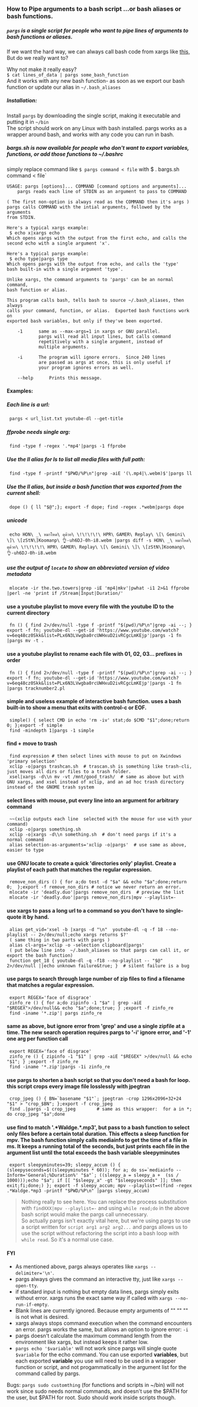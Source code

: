 ### How to Pipe arguments to a bash script    ...or bash aliases or bash functions.


##### `pargs` is a single script for people who want to pipe lines of arguments to bash functions or aliases.

If we want the hard way, we can always call bash code from xargs like [this,](https://stackoverflow.com/questions/11003418/calling-shell-functions-with-xargs) But
do we really want to?

Why not make it really easy?    
`$ cat lines_of_data | pargs some_bash_function`    
And it works with any new bash function- as soon as we export our bash function or 
update our alias in `~/.bash_aliases`

##### Installation: 
Install `pargs` by downloading the single script, making it executable and putting it in `~/bin`    
The script should work on any Linux with bash installed.  pargs works as a wrapper around bash, and works with any code you can run in bash.

##### bargs.sh is now available for people who don't want to export variables, functions, or add those functions to ~/.bashrc
simply replace command like `$ pargs command < file` with $ . bargs.sh command < file`

    USAGE: pargs [options]... COMMAND [command options and arguments]... 
    	pargs reads each line of STDIN as an argument to pass to COMMAND
    
    ( The first non-option is always read as the COMMAND then it's args )
    pargs calls COMMAND with the intial arguments, followed by the arguments 
    from STDIN. 
    
    Here's a typical xargs example:
     $ echo x|xargs echo
    Which opens xargs with the output from the first echo, and calls the 
    second echo with a single argument 'x'.
    
    Here's a typical pargs example:
     $ echo type|pargs type 
    Which opens pargs with the output from echo, and calls the 'type' 
    bash built-in with a single argument 'type'. 
    
    Unlike xargs, the command arguments to 'pargs' can be an normal command, 
    bash function or alias.
    
    This program calls bash, tells bash to source ~/.bash_aliases, then always
    calls your command, function, or alias.  Exported bash functions work on
    exported bash variables, but only if they've been exported.
    
    	-1 		same as --max-args=1 in xargs or GNU parallel.  
    			pargs will read all input lines, but calls command
    			repetitively with a single argument, instead of 
    			multiple arguments.
    
    	-i 		The program will ignore errors.  Since 240 lines 
    			are passed as args at once, this is only useful if
    			your program ignores errors as well.
    
    	--help		Prints this message.
    
#### Examples: 
    
##### Each line is a url:
     pargs < url_list.txt youtube-dl --get-title	
##### ffprobe needs single arg:
     find -type f -regex '.*mp4'|pargs -1 ffprobe	
##### Use the ll alias for ls to list all media files with full path: 
     find -type f -printf "$PWD/%P\n"|grep -aiE '(\.mp4|\.webm)$'|pargs ll
##### Use the ll alias, but inside a bash function that was exported from the current shell:
     dope () { ll "$@";}; export -f dope; find -regex .*webm|pargs dope
##### unicode
     echo HON\ _\ หมาโหด\ ดุด้วย\ \!\!\!\!\ HPR\ GAMER\ Replay\ \[\ Gemini\ \]\ \[zStN\]Koomanp\ 👌-uh6DJ-0h-i8.webm |pargs diff -s HON\ _\ หมาโหด\ ดุด้วย\ \!\!\!\!\ HPR\ GAMER\ Replay\ \[\ Gemini\ \]\ \[zStN\]Koomanp\ 👌-uh6DJ-0h-i8.webm 
##### use the output of `locate` to show an abbreviated version of video metadata
     mlocate -ir the.two.towers|grep -iE 'mp4|mkv'|pwhat -i1 2>&1 ffprobe |perl -ne 'print if /Stream|Input|Duration/'
#### use a youtube playlist to move every file with the youtube ID to the current directory
     fn () { find 2>/dev/null -type f -printf "$(pwd)/%P\n"|grep -ai --; } export -f fn; youtube-dl --get-id 'https://www.youtube.com/watch?v=6eq48cz0Skk&list=PLx6N3LVwgba0rcUWHxuD2ivRCgcLmKEjp'|pargs -1 fn |pargs mv -t . 
#### use a youtube playlist to rename each file with 01, 02, 03... prefixes in order
     fn () { find 2>/dev/null -type f -printf "$(pwd)/%P\n"|grep -ai --; } export -f fn; youtube-dl --get-id 'https://www.youtube.com/watch?v=6eq48cz0Skk&list=PLx6N3LVwgba0rcUWHxuD2ivRCgcLmKEjp'|pargs -1 fn |pargs tracknumber2.pl
#### simple and useless example of interactive bash function. uses a bash built-in to show a menu that exits with control-c or EOF. 
     simple() { select CMD in echo 'rm -iv' stat;do $CMD "$1";done;return 0; };export -f simple
     find -mindepth 1|pargs -1 simple
#### find + move to trash
     find expression # then select lines with mouse to put on Xwindows 'primary selection' 
     xclip -o|pargs trashcan.sh  # trascan.sh is something like trash-cli, just moves all dirs or files to a trash folder.
     xsel|xargs -d\\n mv -vt /mnt/good_trash/  # same as above but with GNU xargs, and xsel instead of xclip, and an ad hoc trash directory instead of the GNOME trash system
#### select lines with mouse, put every line into an argument for arbitrary command
     ~~(xclip outputs each line  selected with the mouse for use with your command)
     xclip -o|pargs something.sh
     xclip -o|xargs -d\\n something.sh  # don't need pargs if it's a normal command
     alias selection-as-arguments='xclip -o|pargs'  # use same as above, easier to type

#### use GNU locate to create a quick 'directories only' playlist.  Create a playlist of each path that matches the regular expression.
     remove_non_dirs () { for a;do test -d "$a" && echo "$a";done;return 0;  };export -f remove_non_dirs # notice we never return an error.
     mlocate -ir 'deadly.duo'|pargs remove_non_dirs  # preview the list
     mlocate -ir 'deadly.duo'|pargs remove_non_dirs|mpv --playlist=-

#### use xargs to pass a long url to a command so you don't have to single-quote it by hand.
     alias get_vid='xsel -b |xargs -d "\n"  youtube-dl -q -f 18 --no-playlist -- 2>/dev/null;echo xargs returns $?' 
     ( same thing in two parts with pargs ) 
     alias cl-args='xclip -o -selection clipboard|pargs'
     ( put below line into  ~/.bash_aliases so that pargs can call it, or export the bash function) 
     function get_18 { youtube-dl -q -f18 --no-playlist -- "$@" 2>/dev/null ||echo unknown failure&true; }  # silent failure is a bug
#### use pargs to search through large number of zip files to find a filename that matches a regular expression. 
     export REGEX='face of disgrace'
     zinfo_re () { for a;do zipinfo -1 "$a" | grep -aiE "$REGEX">/dev/null&& echo "$a";done;true; } ;export -f zinfo_re
     find -iname '*.zip'| pargs zinfo_re
#### same as above, but ignore error from 'grep' and use a single zipfile at a time.  The new search operation requires pargs to '-i' ignore error, and '-1' one arg per function call 
     export REGEX='face of disgrace'
     zinfo_re () { zipinfo -1 "$1" | grep -aiE "$REGEX" >/dev/null && echo "$1"; } ;export -f zinfo_re
     find -iname '*.zip'|pargs -1i zinfo_re
#### use pargs to shorten a bash script so that you don't need a bash for loop.   this script crops every image file losslessly with jpegtran
     crop_jpeg () { BN=`basename "$1"`; jpegtran -crop 1296x2096+32+24  "$1" > "crop_$BN"; };export -f crop_jpeg
     find .|pargs -1 crop_jpeg        # same as this wrapper:  for a in *; do crop_jpeg "$a";done
#### use find to match '.\*Waldge.\*.mp3', but pass to a bash function to select only files before a certain total duration.  This effects a sleep function for mpv.  The bash function simply calls mediainfo to get the time of a file in ms.  It keeps a running total of the seconds, but just prints each file in the argument list until the total exceeds the bash variable sleepyminutes
     export sleepyminutes=39; sleepy_accum () { (sleepyseconds=$((sleepyminutes * 60)); for a; do ss=`mediainfo --Inform='General;%Duration%' "$a"`; ((sleepy_a = sleepy_a +  (ss / 1000)));echo "$a"; if [[ "$sleepy_a" -gt "$sleepyseconds" ]]; then exit;fi;done;) }; export -f sleepy_accum; mpv --playlist=<(find -regex .*Waldge.*mp3 -printf "$PWD/%P\n" |pargs sleepy_accum)
>Nothing really to see here. You can replace the process substitution with `findXXX|mpv --playlist=-` and using `while read;do` in the above bash script would make the pargs call unnecessary.    
>So actually pargs isn't exactly vital here, but we're using pargs to use a script written for `script arg1 arg2 arg2...` and pargs allows us to use the script without refactoring the script into a bash loop with `while read`. So it's a normal use case.

#### FYI 
* As mentioned above, pargs always operates like `xargs --delimiter='\n'`.
* pargs always gives the command an interactive tty, just like `xargs --open-tty`. 
* if standard input is nothing but empty data lines, pargs simply exits without error. xargs runs the exact same way if  called with `xargs --no-run-if-empty`.    
* Blank lines are currently ignored.  Because empty arguments of "" "" "" is not what is desired.    
* xargs always stops command execution when the command encounters an error.  pargs works the same, but allows an option to ignore error: `-i`    
* pargs doesn't calculate the maximum command length from the environment like xargs, but instead keeps it rather low.    
* `pargs echo '$variable'` will not work since pargs will single quote `$variable` for the echo command.  You can use exported **variables**, but each exported **variable** you use will need to be used in a wrapper function or script, and not progammatically in the argument list for the command called by pargs.


Bugs: `pargs sudo customthing` (for functions and scripts in ~/bin) will not work since sudo needs normal commands, and doesn't use the $PATH for the user, but $PATH for root. Sudo should work inside scripts though.    


